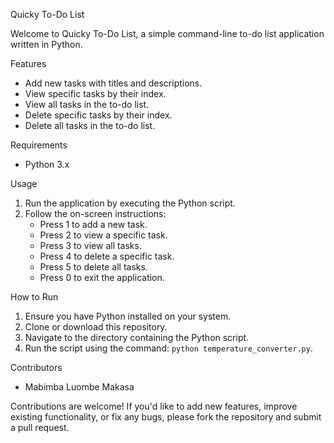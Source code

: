 Quicky To-Do List

Welcome to Quicky To-Do List, a simple command-line to-do list application written in Python.

Features
- Add new tasks with titles and descriptions.
- View specific tasks by their index.
- View all tasks in the to-do list.
- Delete specific tasks by their index.
- Delete all tasks in the to-do list.

Requirements
- Python 3.x

Usage
1. Run the application by executing the Python script.
2. Follow the on-screen instructions:
   - Press 1 to add a new task.
   - Press 2 to view a specific task.
   - Press 3 to view all tasks.
   - Press 4 to delete a specific task.
   - Press 5 to delete all tasks.
   - Press 0 to exit the application.

How to Run
1. Ensure you have Python installed on your system.
2. Clone or download this repository.
3. Navigate to the directory containing the Python script.
4. Run the script using the command: `python temperature_converter.py`.

Contributors
- Mabimba Luombe Makasa

Contributions are welcome! If you'd like to add new features, improve existing functionality, or fix any bugs, please fork the repository and submit a pull request.
